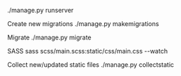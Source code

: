 ./manage.py runserver

Create new migrations
./manage.py makemigrations

Migrate
./manage.py migrate

SASS
sass scss/main.scss:static/css/main.css --watch

Collect new/updated static files
./manage.py collectstatic